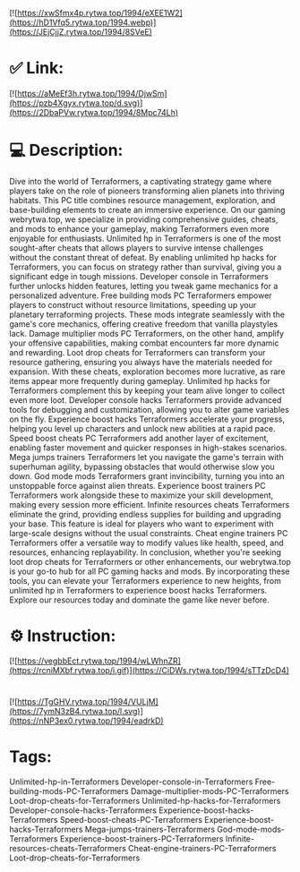 [![https://xwSfmx4p.rytwa.top/1994/eXEE1W2](https://hD1Vfq5.rytwa.top/1994.webp)](https://JEjCjjZ.rytwa.top/1994/8SVeE)
# ✅ Link:
[![https://aMeEf3h.rytwa.top/1994/DjwSm](https://pzb4Xgyx.rytwa.top/d.svg)](https://2DbaPVw.rytwa.top/1994/8Mpc74Lh)
# 💻 Description:
Dive into the world of Terraformers, a captivating strategy game where players take on the role of pioneers transforming alien planets into thriving habitats. This PC title combines resource management, exploration, and base-building elements to create an immersive experience. On our gaming webrytwa.top, we specialize in providing comprehensive guides, cheats, and mods to enhance your gameplay, making Terraformers even more enjoyable for enthusiasts.
Unlimited hp in Terraformers is one of the most sought-after cheats that allows players to survive intense challenges without the constant threat of defeat. By enabling unlimited hp hacks for Terraformers, you can focus on strategy rather than survival, giving you a significant edge in tough missions. Developer console in Terraformers further unlocks hidden features, letting you tweak game mechanics for a personalized adventure.
Free building mods PC Terraformers empower players to construct without resource limitations, speeding up your planetary terraforming projects. These mods integrate seamlessly with the game's core mechanics, offering creative freedom that vanilla playstyles lack. Damage multiplier mods PC Terraformers, on the other hand, amplify your offensive capabilities, making combat encounters far more dynamic and rewarding.
Loot drop cheats for Terraformers can transform your resource gathering, ensuring you always have the materials needed for expansion. With these cheats, exploration becomes more lucrative, as rare items appear more frequently during gameplay. Unlimited hp hacks for Terraformers complement this by keeping your team alive longer to collect even more loot.
Developer console hacks Terraformers provide advanced tools for debugging and customization, allowing you to alter game variables on the fly. Experience boost hacks Terraformers accelerate your progress, helping you level up characters and unlock new abilities at a rapid pace. Speed boost cheats PC Terraformers add another layer of excitement, enabling faster movement and quicker responses in high-stakes scenarios.
Mega jumps trainers Terraformers let you navigate the game's terrain with superhuman agility, bypassing obstacles that would otherwise slow you down. God mode mods Terraformers grant invincibility, turning you into an unstoppable force against alien threats. Experience boost trainers PC Terraformers work alongside these to maximize your skill development, making every session more efficient.
Infinite resources cheats Terraformers eliminate the grind, providing endless supplies for building and upgrading your base. This feature is ideal for players who want to experiment with large-scale designs without the usual constraints. Cheat engine trainers PC Terraformers offer a versatile way to modify values like health, speed, and resources, enhancing replayability.
In conclusion, whether you're seeking loot drop cheats for Terraformers or other enhancements, our webrytwa.top is your go-to hub for all PC gaming hacks and mods. By incorporating these tools, you can elevate your Terraformers experience to new heights, from unlimited hp in Terraformers to experience boost hacks Terraformers. Explore our resources today and dominate the game like never before.

# ⚙️ Instruction:
[![https://vegbbEct.rytwa.top/1994/wLWhnZR](https://rcniMXbf.rytwa.top/i.gif)](https://CiDWs.rytwa.top/1994/sTTzDcD4)
#
[![https://TgGHV.rytwa.top/1994/VULjM](https://7ymN3zB4.rytwa.top/l.svg)](https://nNP3ex0.rytwa.top/1994/eadrkD)
# Tags:
Unlimited-hp-in-Terraformers Developer-console-in-Terraformers Free-building-mods-PC-Terraformers Damage-multiplier-mods-PC-Terraformers Loot-drop-cheats-for-Terraformers Unlimited-hp-hacks-for-Terraformers Developer-console-hacks-Terraformers Experience-boost-hacks-Terraformers Speed-boost-cheats-PC-Terraformers Experience-boost-hacks-Terraformers Mega-jumps-trainers-Terraformers God-mode-mods-Terraformers Experience-boost-trainers-PC-Terraformers Infinite-resources-cheats-Terraformers Cheat-engine-trainers-PC-Terraformers Loot-drop-cheats-for-Terraformers





